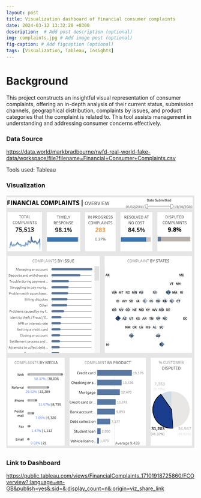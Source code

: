 ```yaml
---
layout: post
title: Visualization dashboard of financial consumer complaints
date: 2024-03-12 13:32:20 +0300
description:  # Add post description (optional)
img: complaints.jpg # Add image post (optional)
fig-caption: # Add figcaption (optional)
tags: [Visualization, Tableau, Insights]
---
```


# Background
This project constructs an insightful visual representation of consumer complaints, offering an in-depth analysis of their current status, submission channels, geographical distribution, complaints by issues, and product categories that the complaint is related to. This tool assists management in understanding and addressing consumer concerns effectively.

### Data Source
https://data.world/markbradbourne/rwfd-real-world-fake-data/workspace/file?filename=Financial+Consumer+Complaints.csv

Tools used: Tableau

### Visualization
![Getting Started](/assets/img/consumer_complaints/dashboard.png)

### Link to Dashboard
https://public.tableau.com/views/FinancialComplaints_17101918725860/FCOverview?:language=en-GB&publish=yes&:sid=&:display_count=n&:origin=viz_share_link